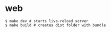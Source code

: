 web
===

```
$ make dev # starts live-reload server
$ make build # creates dist folder with bundle
```
